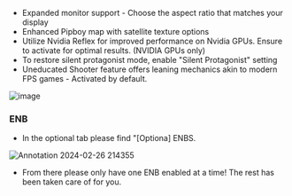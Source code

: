 - Expanded monitor support - Choose the aspect ratio that matches your display
- Enhanced Pipboy map with satellite texture options
- Utilize Nvidia Reflex for improved performance on Nvidia GPUs. Ensure to activate for optimal results. (NVIDIA GPUs only)
- To restore silent protagonist mode, enable "Silent Protagonist" setting
- Uneducated Shooter feature offers leaning mechanics akin to modern FPS games - Activated by default.


![image](https://github.com/NomadsReach/Fallout-Anomaly/assets/144523850/b4ce9846-a191-4f8d-a25a-624b4492a22a)



### ENB

- In the optional tab please find "[Optiona] ENBS.

![Annotation 2024-02-26 214355](https://github.com/NomadsReach/Fallout-Anomaly/assets/144523850/3ce68e87-965b-4970-a73f-e8959313b0ec)

- From there please only have one ENB enabled at a time! The rest has been taken care of for you.
